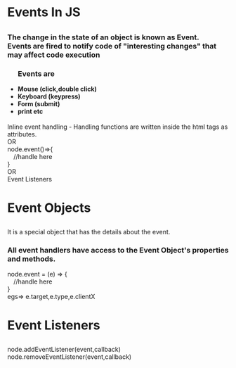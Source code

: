 # Events In JS

##

<h3>The change in the state of an object is known as Event.<br>Events are fired to notify code of "interesting changes" that may affect code execution</h3>
<h4>
  <ul><h3>Events are</h3>
    <li> Mouse (click,double click)
    <li> Keyboard (keypress)
    <li> Form (submit)
    <li> print etc
  </ul>
</h4>
Inline event handling - Handling functions are written inside the html tags as attributes.<br>OR <br> node.event()=>{<br>&emsp;//handle here<br>} <br> OR <br> Event Listeners

##

# Event Objects

##

It is a special object that has the details about the event.

<h3> All event handlers have access to the Event Object's properties and methods.</h3>

node.event = (e) => {<br>&emsp;//handle here<br>}<br> egs=> e.target,e.type,e.clientX

##

# Event Listeners

##

node.addEventListener(event,callback)
node.removeEventListener(event,callback)

